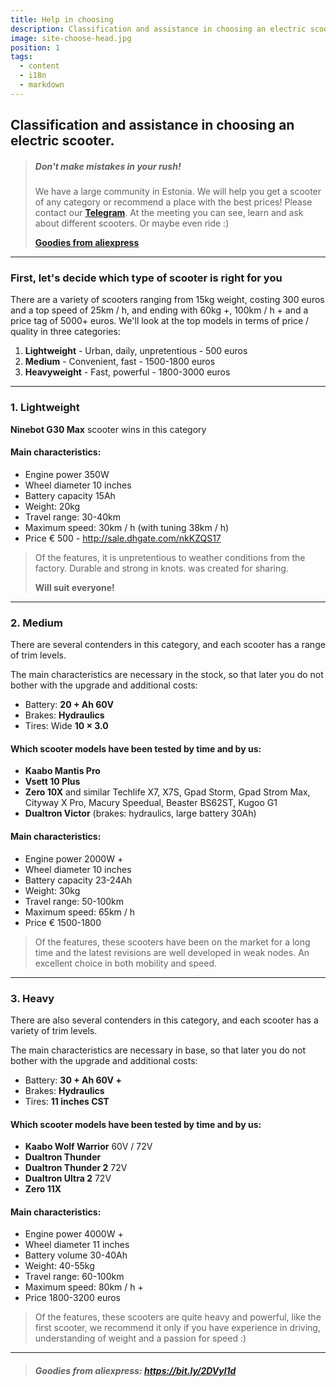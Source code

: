 ```yaml
---
title: Help in choosing
description: Classification and assistance in choosing an electric scooter.
image: site-choose-head.jpg
position: 1
tags:
  - content
  - i18n
  - markdown
---
```


## Classification and assistance in choosing an electric scooter.

<markdown-image class = "hero-image my-5" src = "site-choose-head.jpg" alt = "Tuning, upgrades and parts"> </markdown-image>

> ##### Don't make mistakes in your rush!
>
> We have a large community in Estonia. We will help you get a scooter of any category or recommend a place with the best prices! Please contact our [**Telegram**](https://t.me/electrotallinn). At the meeting you can see, learn and ask about different scooters. Or maybe even ride :)
>
> [**Goodies from aliexpress**](https://bit.ly/2DVyl1d)

***

### First, let's decide which type of scooter is right for you

There are a variety of scooters ranging from 15kg weight, costing 300 euros and a top speed of 25km / h, and ending with 60kg +, 100km / h + and a price tag of 5000+ euros. We'll look at the top models in terms of price / quality in three categories:

1. **Lightweight** - Urban, daily, unpretentious - 500 euros
2. **Medium** - Convenient, fast - 1500-1800 euros
3. **Heavyweight** - Fast, powerful - 1800-3000 euros

***

### 1. **Lightweight**

**Ninebot G30 Max** scooter wins in this category

<markdown-image class = "my-3" caption = "Ninebot G30 Max" src = "transport/max-g30.jpg" alt="Tuning, upgrade and parts"></markdown-image>

#### Main characteristics:

- Engine power 350W
- Wheel diameter 10 inches
- Battery capacity 15Ah
- Weight: 20kg
- Travel range: 30-40km
- Maximum speed: 30km / h (with tuning 38km / h)
- Price € 500 - http://sale.dhgate.com/nkKZQS17

> Of the features, it is unpretentious to weather conditions from the factory. Durable and strong in knots. was created for sharing.
>
> **Will suit everyone!**

***

### 2. **Medium**

There are several contenders in this category, and each scooter has a range of trim levels.

The main characteristics are necessary in the stock, so that later you do not bother with the upgrade and additional costs:

- Battery: **20 + Ah 60V**
- Brakes: **Hydraulics**
- Tires: Wide **10 × 3.0**

<div class="w-150 text-center">
  <markdown-image class = "w-49 d-inline-grid mb-1" caption = "Dualtron Victor" src = "transport/dualtron-victor.jpg" alt = "Dualtron Victor"></markdown-image>
  <markdown-image class = "w-49 d-inline-grid mb-1" caption = "Zero 10X" src = "transport/zero-10x.jpg" alt = "Zero 10X"></markdown-image>
  <markdown-image class = "w-49 d-inline-grid mb-1" caption = "Vsett 10 Plus" src = "transport/vsett-10-plus.jpg" alt = "Vsett 10 Plus"></markdown-image>
  <markdown-image class = "w-49 d-inline-grid mb-3" caption = "Kaabo Mantis Pro" src = "transport/kaabo-mantis-pro.jpg" alt = "Kaabo Mantis Pro"></markdown-image>
</div>

#### Which scooter models have been tested by time and by us:

- **Kaabo Mantis Pro**
- **Vsett 10 Plus**
- **Zero 10X** and similar Techlife X7, X7S, Gpad Storm, Gpad Strom Max, Cityway X Pro, Macury Speedual, Beaster BS62ST, Kugoo G1
- **Dualtron Victor** (brakes: hydraulics, large battery 30Ah)

#### Main characteristics:

- Engine power 2000W +
- Wheel diameter 10 inches
- Battery capacity 23-24Ah
- Weight: 30kg
- Travel range: 50-100km
- Maximum speed: 65km / h
- Price € 1500-1800

> Of the features, these scooters have been on the market for a long time and the latest revisions are well developed in weak nodes. An excellent choice in both mobility and speed.

***

### 3. **Heavy**

There are also several contenders in this category, and each scooter has a variety of trim levels.

The main characteristics are necessary in base, so that later you do not bother with the upgrade and additional costs:

- Battery: **30 + Ah 60V +**
- Brakes: **Hydraulics**
- Tires: **11 inches CST**

<div class="w-150 text-center">
  <markdown-image class = "w-49 d-inline-grid mb-1" caption = "Dualtron Thunder 2" src = "transport/dualtron-thunder-2.jpg" alt = "Dualtron Thunder 2"></markdown-image>
  <markdown-image class = "w-49 d-inline-grid mb-1" caption = "Kaabo Wolf Warriror" src = "transport/kaabo-wolf-warrior.jpg" alt = "Kaabo Wolf Warriror"></markdown-image>
  <markdown-image class = "w-49 d-inline-grid mb-1" caption = "Dualtron Ultra 2 72v" src = "transport/dualtron-ultra-2.jpg" alt = "Dualtron Ultra 2 72v"></markdown-image>
  <markdown-image class = "w-49 d-inline-grid mb-3" caption = "Zero 11X" src = "transport/zero-11x.jpg" alt = "Zero 11X"> </markdown-image>
</div>

#### Which scooter models have been tested by time and by us:

- **Kaabo Wolf Warrior** 60V / 72V
- **Dualtron Thunder**
- **Dualtron Thunder 2** 72V
- **Dualtron Ultra 2** 72V
- **Zero 11X**

#### Main characteristics:

- Engine power 4000W +
- Wheel diameter 11 inches
- Battery volume 30-40Ah
- Weight: 40-55kg
- Travel range: 60-100km
- Maximum speed: 80km / h +
- Price 1800-3200 euros

> Of the features, these scooters are quite heavy and powerful, like the first scooter, we recommend it only if you have experience in driving, understanding of weight and a passion for speed :)

***

> ##### Goodies from aliexpress: https://bit.ly/2DVyl1d